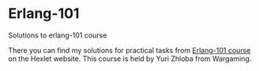 # Erlang-101
Solutions to erlang-101 course

There you can find my solutions for practical tasks from [Erlang-101 course](https://ru.hexlet.io/courses/erlang_101/) on the Hexlet website. This course is held by Yuri Zhloba from Wargaming.
